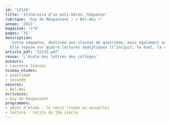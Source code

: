 ```yaml
---
id: '12135'
title: 'Itinéraire d’un anti-héros. Séquence'
rubrique: 'Guy de Maupassant : « Bel-Ami »'
annee: '2011'
magazine: 'n°6'
pages: '31'
description: 
  'Cette séquence, destinée aux classes de quatrième, mais également adaptable pour des classes de seconde, répond à la problématique suivante : Bel-Ami est-il un héros ?
  Elle repose sur quatre lectures analytiques (l’incipit, le duel, la conquête de Mme Walter, l’excipit), une analyse comparée sur le thème « À nous deux, Paris » (avec des extraits de « L’Éducation sentimentale », du « Père Goriot », du « Rouge et le Noir » et de « La Curée »). L’objectif principal étant la lecture d’une œuvre du XIXe siècle, elle présente le courant réaliste et centre son propos méthodologique sur la notion de héros. L’article propose donc d’étudier la technique du portrait, les procédés de désignation et de caractérisation et, plus particulièrement, l’adjectif qualificatif.'
article_pdf: '12135.pdf'
revue: 'L’école des lettres des collèges'
auteurs:
- Laurence Sieuzac
niveau_etudes:
- quatrième
- seconde
oeuvres:
- Bel-Ami
ecrivains:
- Guy de Maupassant
programmes:
- objet d’étude - le récit (roman ou nouvelle)
- lecture - récits du 19e siècle
---
```

